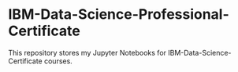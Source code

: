 # IBM-Data-Science-Professional-Certificate

This repository stores my Jupyter Notebooks for IBM-Data-Science-Certificate courses.
